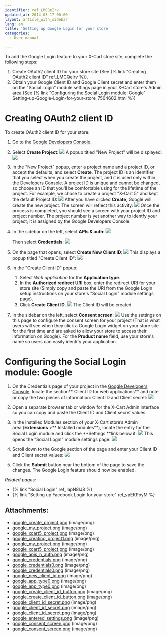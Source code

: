 ```yaml
---
identifier: ref_LMCQeIrv
updated_at: 2014-03-17 00:00
layout: article_with_sidebar
lang: en
title: 'Setting up Google Login for your store'
categories:
  - User manual

---
```



To add the Google Login feature to your X-Cart store site, complete the following steps:

1.  Create OAuth2 client ID for your store site (See {% link "Creating OAuth2 client ID" ref_LMCQeIrv %}).
2.  Obtain your Google Client ID and Google Client secret and enter them on the "Social Login" module settings page in your X-Cart store's Admin area (See {% link "Configuring the Social Login module: Google" Setting-up-Google-Login-for-your-store_7504602.html %})

# Creating OAuth2 client ID 

To create OAuth2 client ID for your store:

1.  Go to the [Google Developers Console](https://console.developers.google.com).
2.  Select **Create Project**:
    ![]({{site.baseurl}}/attachments/7504602/7602326.png?effects=drop-shadow)
    A popup titled "New Project" will be displayed:
    ![]({{site.baseurl}}/attachments/7504602/7602327.png?effects=drop-shadow)
3.  In the "New Project" popup, enter a project name and a project ID, or accept the defaults, and select **Create**. The project ID is an identifier that you select when you create the project, and it is used only within the Developers Console. A project ID is unique and cannot be changed, so choose an ID that you'll be comfortable using for the lifetime of the project.
    For example, we chose to create a project "X-Cart 5" and kept the default Project ID:
    ![]({{site.baseurl}}/attachments/7504602/7602328.png?effects=drop-shadow)
    After you have clicked **Create**, Google will create the new project. The screen will reflect this activity:
    ![]({{site.baseurl}}/attachments/7504602/7602329.png?effects=drop-shadow)
    Once the process is completed, you should see a screen with your project ID and project number. The project number is yet another way to identfy your project; it is assigned by the Google Developers Console.
4.  In the sidebar on the left, select **APIs & auth**:
    ![]({{site.baseurl}}/attachments/7504602/7602332.png?effects=drop-shadow)

    Then select **Credentials**:
    ![]({{site.baseurl}}/attachments/7504602/7602334.png?effects=drop-shadow)

5.  On the page that opens, select **Create New Client ID**:
    ![]({{site.baseurl}}/attachments/7504602/7602336.png?effects=drop-shadow)
    This displays a popup titled "Create Client ID":
    ![]({{site.baseurl}}/attachments/7504602/7602337.png?effects=drop-shadow)
6.  In the "Create Client ID" popup:
    1) Select _Web application_ for the **Application type**.
    2) In the **Authorized redirect URI** box, enter the redirect URI for your store site (Simply copy and paste the URI from the Google Login setup instructions on your store's "Social Login" module settings page).
    3) Click **Create Client ID**.
    ![]({{site.baseurl}}/attachments/7504602/7602339.png?effects=drop-shadow)
    The Client ID will be created. 
7.  In the sidebar on the left, select **Consent screen**:
    ![]({{site.baseurl}}/attachments/7504602/7602345.png?effects=drop-shadow)
    Use the settings on this page to configure the consent screen for your project (That is what users will see when they click a Google Login widget on your store site for the first time and are asked to allow your store to access their information on Google). For the **Product name** field, use your store's name so users can easily identify your application.

# Configuring the Social Login module: Google

1.  On the Credentials page of your project in the [Google Developers Console](https://console.developers.google.com/), locate the section** Client ID for web applications** and note or copy the two pieces of information: Client ID and Client secret:
    ![]({{site.baseurl}}/attachments/7504602/7602341.png?effects=drop-shadow)

2.  Open a separate browser tab or window for the X-Cart Admin interface so you can copy and paste the Client ID and Client secret values.
3.  In the Installed Modules section of your X-Cart store’s Admin area (**Extensions** >** Installed modules**), locate the entry for the Social Login module and click the **Settings **link below it:
    ![]({{site.baseurl}}/attachments/7504575/7602322.png?effects=drop-shadow)
    This opens the "Social Login" module settings page:
    ![]({{site.baseurl}}/attachments/7504575/7602315.png?effects=drop-shadow)
4.  Scroll down to the Google section of the page and enter your Client ID and Client secret values:
    ![]({{site.baseurl}}/attachments/7504602/7602344.png?effects=drop-shadow)

5.  Click the **Submit** button near the bottom of the page to save the changes.
    The Google Login feature should now be enabled.

_Related pages:_

*   {% link "Social Login" ref_IapN8lJ8 %}
*   {% link "Setting up Facebook Login for your store" ref_vpEKPoyM %}

## Attachments:

* [google_create_project.png]({{site.baseurl}}/attachments/7504602/7602326.png) (image/png)
* [google_my_project.png]({{site.baseurl}}/attachments/7504602/7602330.png) (image/png)
* [google_xcart5_project.png]({{site.baseurl}}/attachments/7504602/7602331.png) (image/png)
* [google_creating_project1.png]({{site.baseurl}}/attachments/7504602/7602329.png) (image/png)
* [google_my_project.png]({{site.baseurl}}/attachments/7504602/7602327.png) (image/png)
* [google_xcart5_project.png]({{site.baseurl}}/attachments/7504602/7602328.png) (image/png)
* [google_apis_n_auth.png]({{site.baseurl}}/attachments/7504602/7602332.png) (image/png)
* [google_credentials.png]({{site.baseurl}}/attachments/7504602/7602333.png) (image/png)
* [google_credentials0.png]({{site.baseurl}}/attachments/7504602/7602335.png) (image/png)
* [google_credentials0.png]({{site.baseurl}}/attachments/7504602/7602334.png) (image/png)
* [google_new_client_id.png]({{site.baseurl}}/attachments/7504602/7602336.png) (image/png)
* [google_app_type0.png]({{site.baseurl}}/attachments/7504602/7602338.png) (image/png)
* [google_app_type0.png]({{site.baseurl}}/attachments/7504602/7602337.png) (image/png)
* [google_create_client_id_button.png]({{site.baseurl}}/attachments/7504602/7602340.png) (image/png)
* [google_create_client_id_button.png]({{site.baseurl}}/attachments/7504602/7602339.png) (image/png)
* [google_client_id_secret.png]({{site.baseurl}}/attachments/7504602/7602342.png) (image/png)
* [google_client_id_secret.png]({{site.baseurl}}/attachments/7504602/7602343.png) (image/png)
* [google_client_id_secret.png]({{site.baseurl}}/attachments/7504602/7602341.png) (image/png)
* [google_entered_settings.png]({{site.baseurl}}/attachments/7504602/7602344.png) (image/png)
* [google_consent_screen.png]({{site.baseurl}}/attachments/7504602/7602346.png) (image/png)
* [google_consent_screen.png]({{site.baseurl}}/attachments/7504602/7602345.png) (image/png)